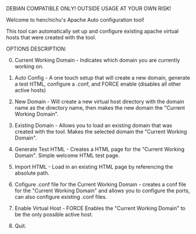 DEBIAN COMPATIBLE ONLY! OUTSIDE USAGE AT YOUR OWN RISK!

Welcome to henchichu's Apache Auto configuration tool!

This tool can automatically set up and configure existing apache virtual hosts that were created with the tool.

OPTIONS DESCRIPTION:

0) Current Working Domain - Indicates which domain you are currently working on.

1) Auto Config - A one touch setup that will create a new domain, generate a test HTML, configure a .conf, and FORCE enable (disables all other active hosts)

2) New Domain - Will create a new virtual host directory with the domain name as the directory name, then makes the new domain the "Current Working Domain".

3) Existing Domain - Allows you to load an existing domain that was created with the tool. Makes the selected domain the "Current Working Domain".

4) Generate Test HTML - Creates a HTML page for the "Current Working Domain". Simple welcome HTML test page.

5) Import HTML - Load in an existing HTML page by referencing the absolute path.

6) Cofigure .conf file for the Current Working Domain - creates a conf file for the "Current Working Domain" and allows you to configure the ports, can also configure existing .conf files.

7) Enable Virtual Host - FORCE Enables the "Current Working Domain" to be the only possible active host.

8) Quit.
